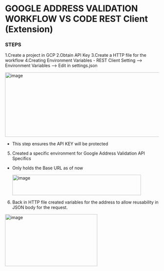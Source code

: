 # GOOGLE ADDRESS VALIDATION WORKFLOW VS CODE REST Client (Extension) 

### STEPS 
1.Create a project in GCP
2.Obtain API Key 
3.Create a HTTP file for the workflow 
4.Creating Environment Variables - REST Client Setting --> Environment Variables --> Edit in settings.json

<img width="570" height="211" alt="image" src="https://github.com/user-attachments/assets/81090ebf-5007-4711-88cc-86badb4f5ef7" />

* This step ensures the API KEY will be protected
5. Created a specific environment for Google Address Validation API Specifics 
* Only holds the Base URL as of now
  
  <img width="421" height="67" alt="image" src="https://github.com/user-attachments/assets/d7284aa4-e7ff-48d6-915b-cccde88a7558" />
  
6. Back in HTTP file created variables for the address to allow reusability in JSON body for the request.

  <img width="302" height="170" alt="image" src="https://github.com/user-attachments/assets/fdc7ac09-7434-492b-9f28-7d5e064b3cd8" />


   
